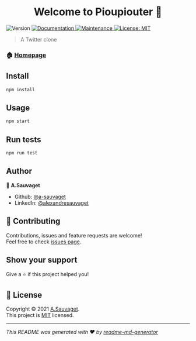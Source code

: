 <h1 align="center">Welcome to Pioupiouter 👋</h1>
<p>
  <img alt="Version" src="https://img.shields.io/badge/version-1.0.0-blue.svg?cacheSeconds=2592000" />
  <a href="https://github.com/a-sauvaget/pioupiouter#readme" target="_blank">
    <img alt="Documentation" src="https://img.shields.io/badge/documentation-yes-brightgreen.svg" />
  </a>
  <a href="https://github.com/a-sauvaget/pioupiouter/graphs/commit-activity" target="_blank">
    <img alt="Maintenance" src="https://img.shields.io/badge/Maintained%3F-yes-green.svg" />
  </a>
  <a href="https://github.com/a-sauvaget/pioupiouter/blob/master/LICENSE" target="_blank">
    <img alt="License: MIT" src="https://img.shields.io/github/license/a-sauvaget/Pioupiouter" />
  </a>
</p>

> A Twitter clone

### 🏠 [Homepage](https://github.com/a-sauvaget/pioupiouter#readme)

## Install

```sh
npm install
```

## Usage

```sh
npm start
```

## Run tests

```sh
npm run test
```

## Author

👤 **A.Sauvaget**

* Github: [@a-sauvaget](https://github.com/a-sauvaget)
* LinkedIn: [@alexandresauvaget](https://linkedin.com/in/alexandresauvaget)

## 🤝 Contributing

Contributions, issues and feature requests are welcome!<br />Feel free to check [issues page](https://github.com/a-sauvaget/pioupiouter/issues). 

## Show your support

Give a ⭐️ if this project helped you!

## 📝 License

Copyright © 2021 [A.Sauvaget](https://github.com/a-sauvaget).<br />
This project is [MIT](https://github.com/a-sauvaget/pioupiouter/blob/master/LICENSE) licensed.

***
_This README was generated with ❤️ by [readme-md-generator](https://github.com/kefranabg/readme-md-generator)_